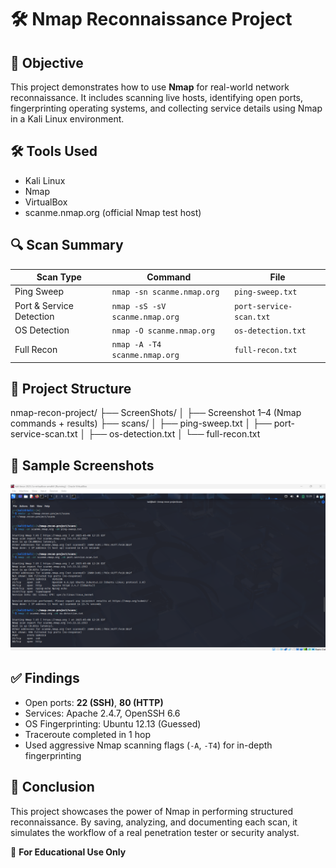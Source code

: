 # 🛠️ Nmap Reconnaissance Project

## 🧠 Objective
This project demonstrates how to use **Nmap** for real-world network reconnaissance. It includes scanning live hosts, identifying open ports, fingerprinting operating systems, and collecting service details using Nmap in a Kali Linux environment.



## 🛠 Tools Used
- Kali Linux
- Nmap
- VirtualBox
- scanme.nmap.org (official Nmap test host)



## 🔍 Scan Summary

| Scan Type | Command | File |
|-----------|---------|------|
| Ping Sweep | `nmap -sn scanme.nmap.org` | `ping-sweep.txt` |
| Port & Service Detection | `nmap -sS -sV scanme.nmap.org` | `port-service-scan.txt` |
| OS Detection | `nmap -O scanme.nmap.org` | `os-detection.txt` |
| Full Recon | `nmap -A -T4 scanme.nmap.org` | `full-recon.txt` |



## 📁 Project Structure
nmap-recon-project/
├── ScreenShots/
│ ├── Screenshot 1–4 (Nmap commands + results)
├── scans/
│ ├── ping-sweep.txt
│ ├── port-service-scan.txt
│ ├── os-detection.txt
│ └── full-recon.txt



## 📸 Sample Screenshots
<img src="ScreenShots/Screenshot 2025-05-08 112958.png" width="600"/>



## ✅ Findings
- Open ports: **22 (SSH)**, **80 (HTTP)**
- Services: Apache 2.4.7, OpenSSH 6.6
- OS Fingerprinting: Ubuntu 12.13 (Guessed)
- Traceroute completed in 1 hop
- Used aggressive Nmap scanning flags (`-A`, `-T4`) for in-depth fingerprinting



## 🧾 Conclusion
This project showcases the power of Nmap in performing structured reconnaissance. By saving, analyzing, and documenting each scan, it simulates the workflow of a real penetration tester or security analyst.



📘 **For Educational Use Only**
